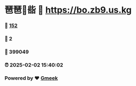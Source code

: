 # 琶琶🔭啙 :link: https://bo.zb9.us.kg 
### :page_facing_up: [152](https://bo.zb9.us.kg/tag.html) 
### :speech_balloon: 2 
### :hibiscus: 399049 
### :alarm_clock: 2025-02-02 15:40:02 
### Powered by :heart: [Gmeek](https://github.com/Meekdai/Gmeek)
